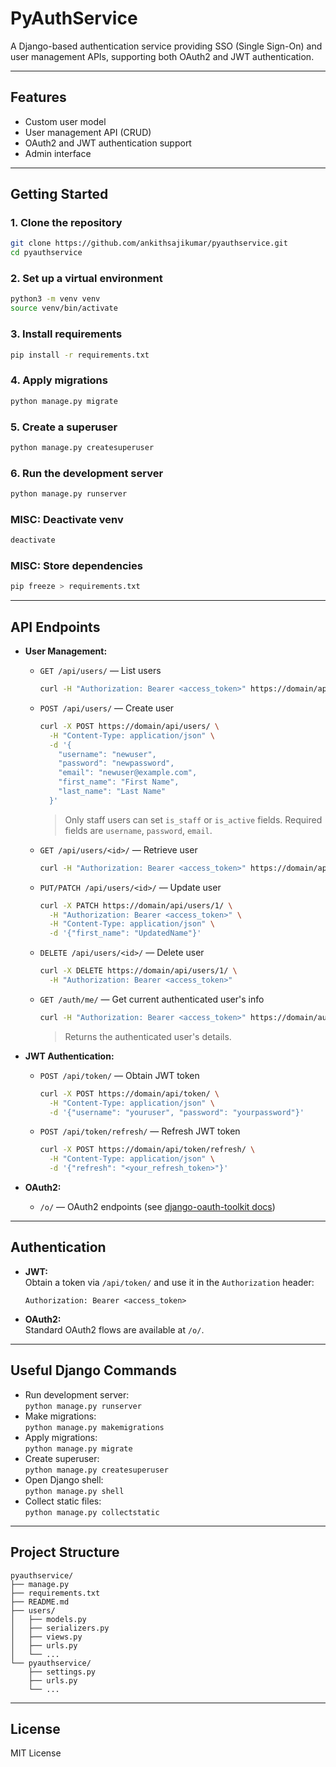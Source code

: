# PyAuthService

A Django-based authentication service providing SSO (Single Sign-On) and user management APIs, supporting both OAuth2 and JWT authentication.

---

## Features

- Custom user model
- User management API (CRUD)
- OAuth2 and JWT authentication support
- Admin interface

---

## Getting Started

### 1. Clone the repository

```sh
git clone https://github.com/ankithsajikumar/pyauthservice.git
cd pyauthservice
```

### 2. Set up a virtual environment

```sh
python3 -m venv venv
source venv/bin/activate
```

### 3. Install requirements

```sh
pip install -r requirements.txt
```

### 4. Apply migrations

```sh
python manage.py migrate
```

### 5. Create a superuser

```sh
python manage.py createsuperuser
```

### 6. Run the development server

```sh
python manage.py runserver
```

### MISC: Deactivate venv

```sh
deactivate
```

### MISC: Store dependencies

```sh
pip freeze > requirements.txt
```

---

## API Endpoints

- **User Management:**  
  - `GET /api/users/` — List users  
    ```sh
    curl -H "Authorization: Bearer <access_token>" https://domain/api/users/
    ```
  - `POST /api/users/` — Create user  
    ```sh
    curl -X POST https://domain/api/users/ \
      -H "Content-Type: application/json" \
      -d '{
        "username": "newuser",
        "password": "newpassword",
        "email": "newuser@example.com",
        "first_name": "First Name",
        "last_name": "Last Name"
      }'
    ```
    > Only staff users can set `is_staff` or `is_active` fields. Required fields are `username`, `password`, `email`.

  - `GET /api/users/<id>/` — Retrieve user  
    ```sh
    curl -H "Authorization: Bearer <access_token>" https://domain/api/users/1/
    ```
  - `PUT/PATCH /api/users/<id>/` — Update user  
    ```sh
    curl -X PATCH https://domain/api/users/1/ \
      -H "Authorization: Bearer <access_token>" \
      -H "Content-Type: application/json" \
      -d '{"first_name": "UpdatedName"}'
    ```
  - `DELETE /api/users/<id>/` — Delete user  
    ```sh
    curl -X DELETE https://domain/api/users/1/ \
      -H "Authorization: Bearer <access_token>"
    ```

  - `GET /auth/me/` — Get current authenticated user's info  
    ```sh
    curl -H "Authorization: Bearer <access_token>" https://domain/auth/me/
    ```
    > Returns the authenticated user's details.

- **JWT Authentication:**  
  - `POST /api/token/` — Obtain JWT token  
    ```sh
    curl -X POST https://domain/api/token/ \
      -H "Content-Type: application/json" \
      -d '{"username": "youruser", "password": "yourpassword"}'
    ```
  - `POST /api/token/refresh/` — Refresh JWT token  
    ```sh
    curl -X POST https://domain/api/token/refresh/ \
      -H "Content-Type: application/json" \
      -d '{"refresh": "<your_refresh_token>"}'
    ```

- **OAuth2:**  
  - `/o/` — OAuth2 endpoints (see [django-oauth-toolkit docs](https://django-oauth-toolkit.readthedocs.io/en/latest/))

---

## Authentication

- **JWT:**  
  Obtain a token via `/api/token/` and use it in the `Authorization` header:  
  ```
  Authorization: Bearer <access_token>
  ```

- **OAuth2:**  
  Standard OAuth2 flows are available at `/o/`.

---

## Useful Django Commands

- Run development server:  
  `python manage.py runserver`
- Make migrations:  
  `python manage.py makemigrations`
- Apply migrations:  
  `python manage.py migrate`
- Create superuser:  
  `python manage.py createsuperuser`
- Open Django shell:  
  `python manage.py shell`
- Collect static files:  
  `python manage.py collectstatic`

---

## Project Structure

```
pyauthservice/
├── manage.py
├── requirements.txt
├── README.md
├── users/
│   ├── models.py
│   ├── serializers.py
│   ├── views.py
│   ├── urls.py
│   └── ...
└── pyauthservice/
    ├── settings.py
    ├── urls.py
    └── ...
```

---

## License

MIT License